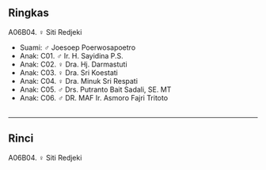 ## Ringkas

A06B04. ♀ Siti Redjeki
	<br/>

*	Suami: ♂ Joesoep Poerwosapoetro
	<br/>
*	Anak: C01. ♂ Ir. H. Sayidina P.S.
*	Anak: C02. ♀ Dra. Hj. Darmastuti
*	Anak: C03. ♀ Dra. Sri Koestati
*	Anak: C04. ♀ Dra. Minuk Sri Respati
*	Anak: C05. ♂ Drs. Putranto Bait Sadali, SE. MT
*	Anak: C06. ♂ DR. MAF Ir. Asmoro Fajri Tritoto
	<br/><br/>
-- -- --

## Rinci

A06B04. ♀ Siti Redjeki
	<br/>
